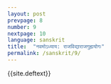 ```yaml
---
layout: post
prevpage: 8
number: 9
nextpage: 10
language: sanskrit
title:  "नवमोऽध्याय​: राजविद्याराजगुह्ययोगः"
permalink: /sanskrit/9/
---
```


{{site.deftext}}